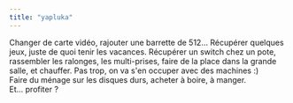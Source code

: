 ```yaml
---
title: "yapluka"
---
```


Changer de carte vidéo, rajouter une barrette de 512... Récupérer quelques
jeux, juste de quoi tenir les vacances. Récupérer un switch chez un pote,
rassembler les ralonges, les multi-prises, faire de la place dans la grande
salle, et chauffer. Pas trop, on va s'en occuper avec des machines :)  
Faire du ménage sur les disques durs, acheter à boire, à manger.  
Et... profiter ?

